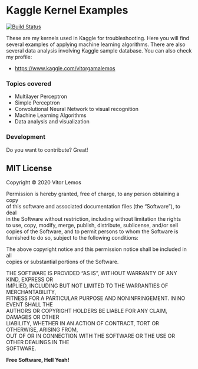 
<h1 class="code-line" data-line-start=0 data-line-end=1 ><a id="Kaggle_Kernel_Examples_0"></a>Kaggle Kernel Examples</h1>
<p class="has-line-data" data-line-start="1" data-line-end="2"><a href="https://travis-ci.org/joemccann/dillinger"><img src="https://travis-ci.org/joemccann/dillinger.svg?branch=master" alt="Build Status"></a></p>
<p class="has-line-data" data-line-start="3" data-line-end="4">These are my kernels used in Kaggle for troubleshooting. Here you will find several examples of applying machine learning algorithms. There are also several data analysis involving Kaggle sample database. You can also check my profile:</p>
<ul>
<li class="has-line-data" data-line-start="4" data-line-end="6"><a href="https://www.kaggle.com/vitorgamalemos">https://www.kaggle.com/vitorgamalemos</a></li>
</ul>
<h3 class="code-line" data-line-start=6 data-line-end=7 ><a id="Topics_covered_6"></a>Topics covered</h3>
<ul>
<li class="has-line-data" data-line-start="7" data-line-end="8">Multilayer Perceptron</li>
<li class="has-line-data" data-line-start="8" data-line-end="9">Simple Perceptron</li>
<li class="has-line-data" data-line-start="9" data-line-end="10">Convolutional Neural Network to visual recognition</li>
<li class="has-line-data" data-line-start="10" data-line-end="11">Machine Learning Algorithms</li>
<li class="has-line-data" data-line-start="11" data-line-end="13">Data analysis and visualization</li>
</ul>
<h3 class="code-line" data-line-start=13 data-line-end=14 ><a id="Development_13"></a>Development</h3>
<p class="has-line-data" data-line-start="15" data-line-end="16">Do you want to contribute? Great!</p>
<h2 class="code-line" data-line-start=17 data-line-end=19 ><a id="MIT_License_17"></a>MIT License</h2>
<p class="has-line-data" data-line-start="19" data-line-end="20">Copyright © 2020 Vítor Lemos</p>
<p class="has-line-data" data-line-start="21" data-line-end="27">Permission is hereby granted, free of charge, to any person obtaining a copy<br>
of this software and associated documentation files (the “Software”), to deal<br>
in the Software without restriction, including without limitation the rights<br>
to use, copy, modify, merge, publish, distribute, sublicense, and/or sell<br>
copies of the Software, and to permit persons to whom the Software is<br>
furnished to do so, subject to the following conditions:</p>
<p class="has-line-data" data-line-start="28" data-line-end="30">The above copyright notice and this permission notice shall be included in all<br>
copies or substantial portions of the Software.</p>
<p class="has-line-data" data-line-start="31" data-line-end="38">THE SOFTWARE IS PROVIDED “AS IS”, WITHOUT WARRANTY OF ANY KIND, EXPRESS OR<br>
IMPLIED, INCLUDING BUT NOT LIMITED TO THE WARRANTIES OF MERCHANTABILITY,<br>
FITNESS FOR A PARTICULAR PURPOSE AND NONINFRINGEMENT. IN NO EVENT SHALL THE<br>
AUTHORS OR COPYRIGHT HOLDERS BE LIABLE FOR ANY CLAIM, DAMAGES OR OTHER<br>
LIABILITY, WHETHER IN AN ACTION OF CONTRACT, TORT OR OTHERWISE, ARISING FROM,<br>
OUT OF OR IN CONNECTION WITH THE SOFTWARE OR THE USE OR OTHER DEALINGS IN THE<br>
SOFTWARE.</p>
<p class="has-line-data" data-line-start="40" data-line-end="41"><strong>Free Software, Hell Yeah!</strong></p>

